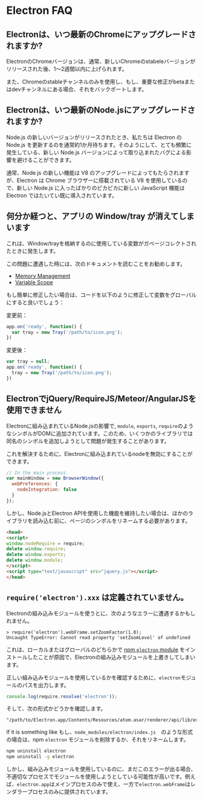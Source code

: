 # Electron FAQ

## Electronは、いつ最新のChromeにアップグレードされますか?

ElectronのChromeバージョンは、通常、新しいChromeのstabeleバージョンがリリースされた後、1～2週間以内に上げられます。

また、Chromeのstableチャンネルのみを使用し、もし、重要な修正がbetaまたはdevチャンネルにある場合、それをバックポートします。

## Electronは、いつ最新のNode.jsにアップグレードされますか?

Node.js の新しいバージョンがリリースされたとき、私たちは Electron の Node.js を更新するのを通常約1か月待ちます。そのようにして、とても頻繁に発生している、新しい Node.js バージョンによって取り込まれたバグによる影響を避けることができます。

通常、Node.js の新しい機能は V8 のアップグレードによってもたらされますが、Electron は Chrome ブラウザーに搭載されている V8 を使用しているので、新しい Node.js に入ったばかりのピカピカに新しい JavaScript 機能は Electron ではたいてい既に導入されています。

## 何分か経つと、アプリの Window/tray が消えてしまいます

これは、Window/trayを格納するのに使用している変数がガベージコレクトされたときに発生します。

この問題に遭遇した時には、次のドキュメントを読むことをお勧めします。

* [Memory Management][memory-management]
* [Variable Scope][variable-scope]

もし簡単に修正したい場合は、コードを以下のように修正して変数をグローバルにすると良いでしょう：

変更前：

```javascript
app.on('ready', function() {
  var tray = new Tray('/path/to/icon.png');
})
```

変更後：

```javascript
var tray = null;
app.on('ready', function() {
  tray = new Tray('/path/to/icon.png');
})
```

## ElectronでjQuery/RequireJS/Meteor/AngularJSを使用できません

Electronに組み込まれているNode.jsの影響で, `module`, `exports`, `require`のようなシンボルがDOMに追加されています。このため、いくつかのライブラリでは同名のシンボルを追加しようとして問題が発生することがあります。

これを解決するために、Electronに組み込まれているnodeを無効にすることができます。

```javascript
// In the main process.
var mainWindow = new BrowserWindow({
  webPreferences: {
    nodeIntegration: false
  }
});
```

しかし、Node.jsとElectron APIを使用した機能を維持したい場合は、ほかのライブラリを読み込む前に、ページのシンボルをリネームする必要があります。

```html
<head>
<script>
window.nodeRequire = require;
delete window.require;
delete window.exports;
delete window.module;
</script>
<script type="text/javascript" src="jquery.js"></script>
</head>
```

## `require('electron').xxx` は定義されていません。

Electronの組み込みモジュールを使うとに、次のようなエラーに遭遇するかもしれません。

```
> require('electron').webFrame.setZoomFactor(1.0);
Uncaught TypeError: Cannot read property 'setZoomLevel' of undefined
```

これは、ローカルまたはグローバルのどちらかで [npm `electron` module][electron-module] をインストールしたことが原因で、Electronの組み込みモジュールを上書きしてしまいます。

正しい組み込みモジュールを使用しているかを確認するために、`electron`モジュールのパスを出力します。

```javascript
console.log(require.resolve('electron'));
```

そして、次の形式かどうかを確認します。

```
"/path/to/Electron.app/Contents/Resources/atom.asar/renderer/api/lib/exports/electron.js"
```

If it is something like もし、`node_modules/electron/index.js`　のような形式の場合は、npm `electron` モジュールを削除するか、それをリネームします。

```bash
npm uninstall electron
npm uninstall -g electron
```

しかし、組み込みモジュールを使用しているのに、まだこのエラーが出る場合、不適切なプロセスでモジュールを使用しようとしている可能性が高いです。例えば、`electron.app`はメインプロセスのみで使え、一方で`electron.webFrame`はレンダラープロセスのみに提供されています。

[memory-management]: https://developer.mozilla.org/en-US/docs/Web/JavaScript/Memory_Management
[variable-scope]: https://msdn.microsoft.com/library/bzt2dkta(v=vs.94).aspx
[electron-module]: https://www.npmjs.com/package/electron
